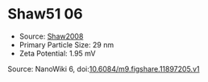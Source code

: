 <a name="material" />

# Shaw51 06
<script type="application/ld+json">
  {
    "@context": "https://schema.org/",
    "@type": "ChemicalSubstance",
    "@id": "https://egonw.github.io/nanowiki/nanowiki36.html#material",
    "http://purl.org/dc/terms/conformsTo":
      {
        "@type": "CreativeWork",
        "@id": "https://bioschemas.org/profiles/ChemicalSubstance/0.4-RELEASE/"
      },
    "identfier": "36",
    "name": "Shaw51 06",
    "url": "https://egonw.github.io/nanowiki/nanowiki36.html#material",
    "sameAs": "http://127.0.0.1/mediawiki/index.php/Special:URIResolver/Shaw51_06"
  }
</script>


* Source: [Shaw2008](articleShaw2008.md)
* Primary Particle Size: 29 nm
* Zeta Potential: 1.95 mV


Source: NanoWiki 6, doi:[10.6084/m9.figshare.11897205.v1](https://doi.org/10.6084/m9.figshare.11897205.v1)
